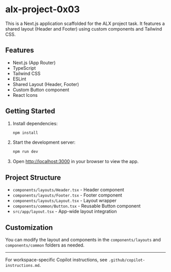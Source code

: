 # alx-project-0x03

This is a Next.js application scaffolded for the ALX project task. It features a shared layout (Header and Footer) using custom components and Tailwind CSS.

## Features

- Next.js (App Router)
- TypeScript
- Tailwind CSS
- ESLint
- Shared Layout (Header, Footer)
- Custom Button component
- React Icons

## Getting Started

1. Install dependencies:
   ```bash
   npm install
   ```
2. Start the development server:
   ```bash
   npm run dev
   ```
3. Open [http://localhost:3000](http://localhost:3000) in your browser to view the app.

## Project Structure

- `components/layouts/Header.tsx` - Header component
- `components/layouts/Footer.tsx` - Footer component
- `components/layouts/Layout.tsx` - Layout wrapper
- `components/common/Button.tsx` - Reusable Button component
- `src/app/layout.tsx` - App-wide layout integration

## Customization

You can modify the layout and components in the `components/layouts` and `components/common` folders as needed.

---

For workspace-specific Copilot instructions, see `.github/copilot-instructions.md`.
